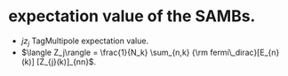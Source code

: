 # expectation value of the SAMBs.
- $j z_j$ TagMultipole expectation value.
- $\langle Z_j\rangle = \frac{1}{N_k} \sum_{n,k} {\rm fermi\_dirac}[E_{n}(k)] [Z_{j}(k)]_{nn}$.
